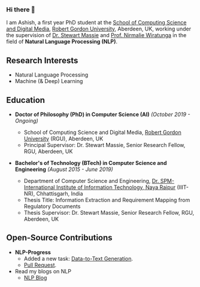 ### Hi there 👋

I am Ashish, a first year PhD student at the <a href="http://www.comp.rgu.ac.uk/">School of Computing Science and Digital Media</a>, <a href="https://www.rgu.ac.uk/">Robert Gordon University</a>, Aberdeen, UK, working under the supervision of <a href="https://www3.rgu.ac.uk/dmstaff/massie-stewart">Dr. Stewart Massie</a> and <a href="https://www3.rgu.ac.uk/dmstaff/wiratunga-nirmalie">Prof. Nirmalie Wiratunga</a> in the field of **Natural Language Processing (NLP)**. 

<!-- My research interest includes the use of **Case-Based Reasoning (CBR)** and **Deep Learning (DL)** in NLP, especially finding ways to develop effective NLG systems for business processes with minimal labelled data. In my PhD, I am interested to develop novel techniques for **data-to-text generation** tasks, with a focus on the data related problems faced by the business processes. -->

<!-- ## PhD Goal
The main goal of my PhD is to develop hybrid techniques using CBR and DL for Natural Language Generation (NLG) with a focus on **data-to-text generation** tasks. I am also interested in the reverse engineering aspect of data-to-text generation task, where using different Information Extraction (IE) techniques we need to develop an initial case-base of a structured representation extracted from unlablled texts/documnets. -->

## Research Interests

- Natural Language Processing
- Machine (& Deep) Learning

## Education
* **Doctor of Philosophy (PhD) in Computer Science (AI)** _(October 2019 - Ongoing)_
	- School of Computing Science and Digital Media, <a href="https://www.rgu.ac.uk/">Robert Gordon University</a> (RGU), Aberdeen, UK
	- Principal Supervisor: Dr. Stewart Massie, Senior Research Fellow, RGU, Aberdeen, UK

* **Bachelor's of Technology (BTech) in Computer Science and Engineering** _(August 2015 - June 2019)_
	- Department of Computer Science and Engineering, <a href="https://www.iiitnr.ac.in/">Dr. SPM-International Institute of Information Technology, Naya Raipur</a> (IIIT-NR), Chhattisgarh, India
	- Thesis Title: Information Extraction and Requirement Mapping from Regulatory Documents 
	- Thesis Supervisor: Dr. Stewart Massie, Senior Research Fellow, RGU, Aberdeen, UK


## Open-Source Contributions

* **NLP-Progress**
	- Added a new task: [Data-to-Text Generation](https://nlpprogress.com/english/data_to_text_generation.html).
	- [Pull Request](https://github.com/sebastianruder/NLP-progress/pull/467).
* Read my blogs on NLP
	- [NLP Blog](https://panditu2015.github.io/blog/)

<!-- ### Before PhD -->
<!-- I completed my Bachelor's in Technology (BTech) majoring in Computer Science and Engineering (CSE) in June 2019 from <a href="https://www.iiitnr.ac.in/">Dr. SPM-International Institute of Information Technology, Naya Raipur</a> (IIIT-NR), Chhattisgarh, India.  -->

<!-- Before starting the PhD at RGU, I also worked as an intern here during my BTech final semester under the supervision of Dr. Stewart Massie. During that internship, I worked on a project of **Information Extraction and Requirement Mapping from Regulatory Documents** which was also my bachelor's thesis. It was an Oil and Gas Innovation Centre (OGIC) funded project in collaboration with an Aberdeen based start-up working on the automation of compliance management in Oil and Gas industry. This project outcome finally led to me getting a PhD offer under the same supervisor at RGU. -->

<!-- ### Hobbies

I like reading, watching (on YouTube) about world's political history. It fascinates me - seeing how man-made lines on the globe (aka **borders**) change everytime - but the culture remains intact. I come from the beautiful land of India located in the Indian subcontinent consisting seven different countries. Its amazing as well as sad to know that how all these countries have shared cultural and political history, still divided through international borders. 

India, itself is a union of several cultures and stands on the principle of **unity in diversity**. Although, its sad to see that the Indian subcontinent is not a single country, I would love to see these countries forming an union similar to the EU. I know it seems highly unlikely on the basis of today's scenarios, but Europe before WW-II was way worse than the subcontinent today.  -->

<!--
## Contact

To get in touch, please send me an e-mail at: **a [dot] upadhyay [at] rgu [dot] ac [dot] uk**.

I try to be as fast as possible in replying a mail, but please pardon me in the case of any delays.

**panditu2015/panditu2015** is a ✨ _special_ ✨ repository because its `README.md` (this file) appears on your GitHub profile.

Here are some ideas to get you started:

- 🔭 I’m currently working on ...
- 🌱 I’m currently learning ...
- 👯 I’m looking to collaborate on ...
- 🤔 I’m looking for help with ...
- 💬 Ask me about ...
- 📫 How to reach me: ...
- 😄 Pronouns: ...
- ⚡ Fun fact: ...
-->
